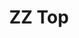 ---
title: "ZZ Top"
summary: "ZZ Top is an American rock band formed in 1969 in Houston, Texas. The band consists of guitarist and lead vocalist Billy Gibbons, drummer Frank Beard and bassist and co-lead vocalist Dusty Hill who is replaced by former basstechnician Elwod Francis after Hills death july 28 2021. The band and its members went through several reconfigurations throughout 1969, achieving their current form when Hill replaced bassist Billy Etheridge in February 1970, shortly before the band was signed to London Records. Etheridge's departure issued primarily from his unwillingness to be bound by a recording contract. Since the release of the band's debut album in January 1971, ZZ Top has become known for its strong blues roots and humorous lyrical motifs, relying heavily on double entendres and innuendo. ZZ Top's musical style has changed over the years, beginning with blues-inspired rock on their early albums, then incorporating New Wave, punk rock and dance-rock, with heavy use of synthesizers. ZZ Top was inducted into the Rock and Roll Hall of Fame in 2004. As a group, ZZ Top possesses 11 gold records and 7 platinum records; their 1983 album, Eliminator, remains the group's most commercially successful record, selling over 10 million units. ZZ Top also ranks 80th in U.S. album sales, with 25 million units."
image: "zz-top.jpg"
---